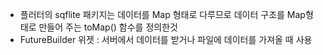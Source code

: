 * 플러터의 sqflite 패키지는 데이터를 Map 형태로 다루므로 데이터 구조를 Map형태로 만들어 주는 toMap() 함수를 정의한것
* FutureBuilder 위젯 : 서버에서 데이터를 받거나 파일에 데이터를 가져올 때 사용